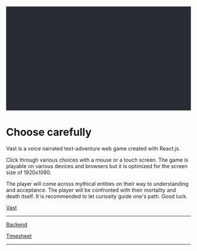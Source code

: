 ![Vast](src/resources/vast-logo.gif)

# Choose carefully

Vast is a voice narrated text-adventure web game created with React.js.

Click through various choices with a mouse or a touch screen. The game is playable on various devices and browsers but it is optimized for the screen size of 1920x1080. 

The player will come across mythical entities on their way to understanding and acceptance. The player will be confronted with their mortality and death itself.
It is recommended to let curiosity guide one's path. Good luck.

[Vast](http://vast-frontend.herokuapp.com/)

-----------------------------------------------------------------------------------

[Backend](https://github.com/universami/vast-backend)

[Timesheet](https://github.com/universami/vast-frontend/blob/master/timesheet.md)

-----------------------------------------------------------------------------------

